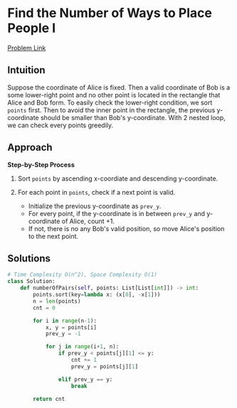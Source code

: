 **Find the Number of Ways to Place People I**
=
[Problem Link](https://leetcode.com/problems/find-the-number-of-ways-to-place-people-i/description)

## Intuition
Suppose the coordinate of Alice is fixed. Then a valid coordinate of Bob is a some lower-right point and 
no other point is located in the rectangle that Alice and Bob form. To easily check the lower-right condition, 
we sort `points` first. Then to avoid the inner point in the rectangle, the previous y-coordinate should be 
smaller than Bob's y-coordinate. With 2 nested loop, we can check every points greedily.

## Approach
**Step-by-Step Process**

1. Sort `points` by ascending x-coordiate and descending y-coordinate.

2. For each point in `points`, check if a next point is valid.
    - Initialize the previous y-coordinate as `prev_y`.
    - For every point, if the y-coordinate is in between `prev_y` and y-coordinate of Alice, count +1.
    - If not, there is no any Bob's valid position, so move Alice's position to the next point.
  
## Solutions
```python
# Time Complexity O(n^2), Space Complexity O(1)
class Solution:
    def numberOfPairs(self, points: List[List[int]]) -> int:
        points.sort(key=lambda x: (x[0], -x[1]))
        n = len(points)
        cnt = 0

        for i in range(n-1):
            x, y = points[i]
            prev_y = -1

            for j in range(i+1, n):
                if prev_y < points[j][1] <= y:
                    cnt += 1
                    prev_y = points[j][1]

                elif prev_y == y:
                    break

        return cnt
```
